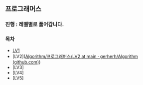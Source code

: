 ## 프로그래머스

### 진행 : 레벨별로 풀어갑니다.

### 목차
* [LV1](https://github.com/gerherh/Algorithm/tree/main/%ED%94%84%EB%A1%9C%EA%B7%B8%EB%9E%98%EB%A8%B8%EC%8A%A4/LV1)
* [LV2]([Algorithm/프로그래머스/LV2 at main · gerherh/Algorithm (github.com)](https://github.com/gerherh/Algorithm/tree/main/프로그래머스/LV2))
* [LV3]
* [LV4]
* [LV5]
